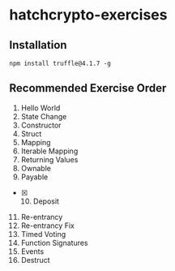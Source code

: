 # hatchcrypto-exercises

## Installation

```
npm install truffle@4.1.7 -g
```

## Recommended Exercise Order
1. Hello World
2. State Change
3. Constructor
4. Struct
5. Mapping
6. Iterable Mapping
7. Returning Values
8. Ownable
9. Payable
- [x] 10. Deposit
11. Re-entrancy
12. Re-entrancy Fix
13. Timed Voting
14. Function Signatures
15. Events
16. Destruct
